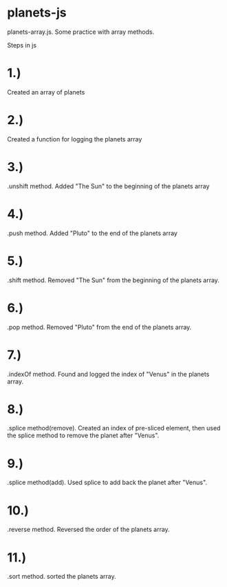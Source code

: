 # planets-js
planets-array.js. Some practice with array methods. 

Steps in js

# 1.) 
Created an array of planets


# 2.)
Created a function for logging the planets array


# 3.) 
.unshift method. Added "The Sun" to the beginning of the planets array


# 4.)
.push method. Added "Pluto" to the end of the planets array


# 5.)
.shift method. Removed "The Sun" from the beginning of the planets array.


# 6.) 
.pop method. Removed "Pluto" from the end of the planets array.


# 7.)
.indexOf method. Found and logged the index of "Venus" in the planets array.


# 8.)
.splice method(remove). Created an index of pre-sliced element, then used the splice method to remove the planet after "Venus".


# 9.) 
.splice method(add). Used splice to add back the planet after "Venus".


# 10.) 
.reverse method. Reversed the order of the planets array.


# 11.) 
.sort method. sorted the planets array.
